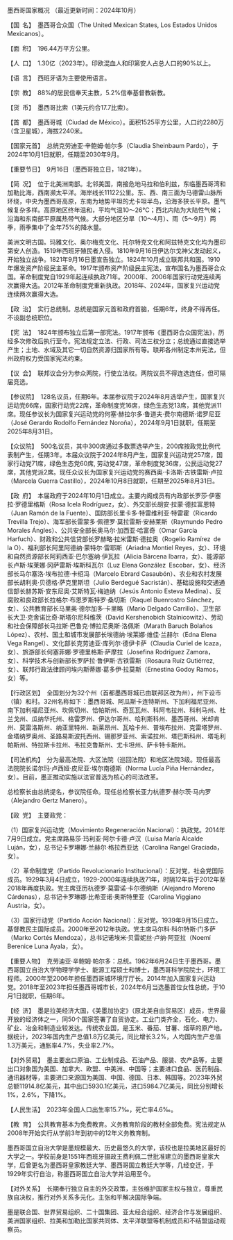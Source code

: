 墨西哥国家概况
（最近更新时间：2024年10月）

【国 名】 墨西哥合众国（The United Mexican States, Los Estados Unidos Mexicanos）。

【面 积】 196.44万平方公里。

【人 口】 1.30亿（2023年）。印欧混血人和印第安人占总人口的90%以上。

【语 言】 西班牙语为主要使用语言。

【宗 教】 88%的居民信奉天主教，5.2%信奉基督教新教。

【货 币】 墨西哥比索（1美元约合17.7比索）。

【首 都】 墨西哥城（Ciudad de México）。面积1525平方公里，人口约2280万（含卫星城），海拔2240米。

【国家元首】 总统克劳迪亚·辛鲍姆·帕尔多（Claudia Sheinbaum Pardo），于2024年10月1日就职，任期至2030年9月。

【重要节日】 9月16日（墨西哥独立日，1821年）。

【简 况】 位于北美洲南部。北邻美国，南接危地马拉和伯利兹，东临墨西哥湾和加勒比海，西南濒太平洋。海岸线长11122公里。东、西、南三面为马德雷山脉所环绕，中央为墨西哥高原，东南为地势平坦的尤卡坦半岛，沿海多狭长平原。墨气候复杂多样。高原地区终年温和，平均气温10～26℃；西北内陆为大陆性气候；沿海和东南部平原属热带气候。大部分地区分旱（10～4月）、雨（5～9月）两季，雨季集中了全年75%的降水量。

美洲文明古国。玛雅文化、奥尔梅克文化、托尔特克文化和阿兹特克文化均为墨印第安人创造。1519年西班牙殖民者入侵。1810年9月16日伊达尔戈神父发动起义，开始独立战争。1821年9月16日墨宣告独立。1824年10月成立联邦共和国。1910年爆发资产阶级民主革命。1917年颁布资产阶级民主宪法，宣布国名为墨西哥合众国。革命制度党自1929年起连续执政71年。2000年、2006年国家行动党连续两次赢得大选。2012年革命制度党重新执政。2018年、2024年，国家复兴运动党连续两次赢得大选。

【政 治】 实行总统制。总统是国家元首和政府首脑，任期6年，终身不得再任。不设副总统职位。

【宪 法】 1824年颁布独立后第一部宪法。1917年颁布《墨西哥合众国宪法》，历经多次修改后执行至今。宪法规定立法、行政、司法三权分立；总统通过直接选举产生；土地、水域及其它一切自然资源归国家所有等。联邦各州制定本州宪法，但州政府权力受国家宪法约束。

【议 会】 联邦议会分为参众两院，行使立法权。两院议员不得连选连任，但可隔届竞选。

【参议院】 128名议员，任期6年。本届参议院于2024年8月选举产生，国家复兴运动党66席，国家行动党22席，革命制度党16席，绿色生态党13席，其他党派11席。现任参议长为国家复兴运动党的何塞·赫拉尔多·鲁道夫·费尔南德斯·诺罗尼亚（José Gerardo Rodolfo Fernández Noroña），2024年9月1日就职，任期至2025年8月31日。

【众议院】 500名议员，其中300席通过多数票选举产生，200席按政党比例代表制产生，任期3年。本届众议院于2024年8月产生，国家复兴运动党257席，国家行动党71席，绿色生态党60席, 劳动党47席，革命制度党36席，公民运动党27席，其他党派2席。现任众议长为国家复兴运动党的赛西奥·卡洛斯·古铁雷斯·卢拉（Marcela Guerra Castillo），2024年10月8日就职，任期至2025年8月31日。

【政 府】 本届政府于2024年10月1日成立。主要内阁成员有内政部长罗莎·伊塞拉·罗德里格斯（Rosa Icela Rodríguez，女）、外交部长胡安·拉蒙·德拉富恩特（Juan Ramón de la Fuente）、国防部长里卡多·特雷维利亚·特雷霍（Ricardo Trevilla Trejo）、海军部长雷蒙多·佩德罗·莫拉雷斯·安赫莱斯（Raymundo Pedro Morales Ángles）、公共安全部长奥马尔·加西亚·哈富奇（Omar García Harfuch）、财政和公共信贷部长罗赫略·拉米雷斯·德拉奥（Rogelio Ramírez de la O）、福利部长阿里阿德纳·蒙特尔·雷耶斯（Ariadna Montiel Reyes，女）、环境和自然资源部长阿莉西亚·巴尔塞纳·伊瓦拉（Alicia Bárcena Ibarra，女）、能源部长卢斯·埃莱娜·冈萨雷斯·埃斯科瓦尔（Luz Elena González Escobar，女）、经济部长马尔塞洛·埃布拉德·卡绍冯（Marcelo Ebrard Casaubón）、农业和农村发展部长胡利奥·贝德格·萨克里斯坦（Julio Berdegué Sacristán）、基础设施和交通通信部长赫苏斯·安东尼奥·艾斯特瓦·梅迪纳（Jesús Antonio Esteva Medina）、反腐败和良政部长拉格尔·布恩罗斯特罗·桑切斯（Raquel Buenrostro Sánchez，女）、公共教育部长马里奥·德尔加多·卡里略（Mario Delgado Carrillo）、卫生部长大卫·克舍诺比奇·斯塔尔尼科维茨（David Kershenobich Stalnicowitz）、劳动和社会保障部长马拉斯·巴鲁克·博拉尼奥斯·洛佩斯（Marath Baruch Bolaños López）、农村、国土和城市发展部长埃德纳·埃莱娜·维佳·兰赫尔（Edna Elena Vega Rangel）、文化部长克劳迪亚·库列尔·德伊卡萨（Claudia Curiel de Icaza，女）、旅游部长何塞菲娜·罗德里格斯·萨摩拉（Josefina Rodríguez Zamora，女）、科学技术与创新部长罗萨拉·鲁伊斯·古铁雷斯（Rosaura Ruíz Gutiérrez, 女）、联邦行政法律顾问埃内斯蒂娜·葛多伊·拉莫斯（Ernestina Godoy Ramos，女）等。

【行政区划】 全国划分为32个州（首都墨西哥城已由联邦区改为州），州下设市（镇）和村。32州名称如下：墨西哥城、阿瓜斯卡连特斯州、下加利福尼亚州、南下加利福尼亚州、坎佩切州、恰帕斯州、奇瓦瓦州、科阿韦拉州、科利马州、杜兰戈州、瓜纳华托州、格雷罗州、伊达尔哥州、哈利斯科州、墨西哥州、米却肯州、莫雷洛斯州、纳亚里特州、新莱昂州、瓦哈卡州、普埃布拉州、克雷塔罗州、金塔纳罗奥州、圣路易斯波托西州、锡那罗亚州、索诺拉州、塔巴斯科州、塔毛利帕斯州、特拉斯卡拉州、韦拉克鲁斯州、尤卡坦州、萨卡特卡斯州。

【司法机构】 分为最高法院、大区法院（巡回法院）和地区法院3级。现任最高法院院长诺尔玛·卢西娅·皮尼亚·埃尔南德斯（Norma Lucía Piña Hernández，女）。目前，墨正推动实施以法官普选为核心的司法改革。

总检察长由总统提名，参议院任命。现任总检察长亚力杭德罗·赫尔茨·马内罗（Alejandro Gertz Manero）。

【政 党】 主要政党：

（1）国家复兴运动党（Movimiento Regeneración Nacional）：执政党。2014年7月9日成立。党主席路易莎·玛利亚·阿尔卡德·卢汉（Luisa María Alcalde Luján，女），总书记卡罗琳娜·兰赫尔·格拉西亚达（Carolina Rangel Graciada，女）。

（2）革命制度党（Partido Revolucionario Institucional）：反对党，社会党国际成员。1929年3月4日成立，1929-2000年连续执政71年，时隔12年后于2012年至2018年再度执政。党主席亚历杭德罗·莫雷诺·卡尔德纳斯（Alejandro Moreno Cárdenas），总书记卡罗琳娜·比希亚诺·奥斯特里亚（Carolina Viggiano Austria，女）。

（3）国家行动党（Partido Acción Nacional）：反对党。1939年9月15日成立。基督教民主国际成员。2000年至2012年执政。党主席马尔科·科尔特斯·门多萨（Marko Cortés Mendoza），总书记诺埃米·贝雷妮丝·卢纳·阿亚拉（Noemí Berenice Luna Ayala，女）。

【重要人物】 克劳迪亚·辛鲍姆·帕尔多：总统。1962年6月24日生于墨西哥。墨西哥国立自治大学物理学学士、能源工程硕士和博士，墨西哥科学院院士，环境工程师。2000年至2006年担任墨西哥城环境厅厅长。2014年加入国家复兴运动党。2018年至2023年担任墨西哥城市长，2024年6月当选墨首位女性总统，于10月1日就职，任期6年。

【经 济】 墨是拉美经济大国，《美墨加协定》（原北美自由贸易区）成员，世界最开放的经济体之一，同50个国家签署了自贸协定。工业门类齐全，石化、电力、矿业、冶金和制造业较发达。传统农业国，是玉米、番茄、甘薯、烟草的原产地。据统计，2023年国内生产总值1.8万亿美元，同比增长3.2%，人均国内生产总值1.3万美元，通胀率4.7%，失业率2.7%。

【对外贸易】 墨主要出口原油、工业制成品、石油产品、服装、农产品等，主要出口对象国为美国、加拿大、欧盟、中美洲、中国等；主要进口食品、医药制品、通讯器材等，主要进口来源国为美国、中国、德国、日本、韩国等。2023年外贸总额11914.8亿美元，其中出口5930.1亿美元，进口5984.7亿美元，同比分别增长1%，2.6%，下降1%。

【人民生活】 2023年全国人口出生率15.7‰，死亡率4.6‰。

【教 育】 公共教育基本为免费教育。义务教育阶段的教材全部免费。宪法规定从2008年开始实行从学前3年到初中的12年义务教育制。

墨西哥国立自治大学是墨规模最大、历史最悠久的大学，该校也是拉美地区最好的大学之一。学校前身是1551年西班牙摄政王费利佩二世批准建立的墨西哥皇家大学，后曾更名为墨西哥皇家教廷大学、墨西哥国立教廷大学等，几经变迁，于1929年实行自治，称墨西哥国立自治大学并沿用至今。

【对外关系】 长期奉行独立自主的外交政策，主张维护国家主权与独立，尊重民族自决权，推行对外关系多元化。主张和平解决国际争端。

墨是联合国、世界贸易组织、二十国集团、亚太经合组织、经济合作与发展组织、美洲国家组织、拉美和加勒比国家共同体、太平洋联盟等机制成员和不结盟运动观察员。